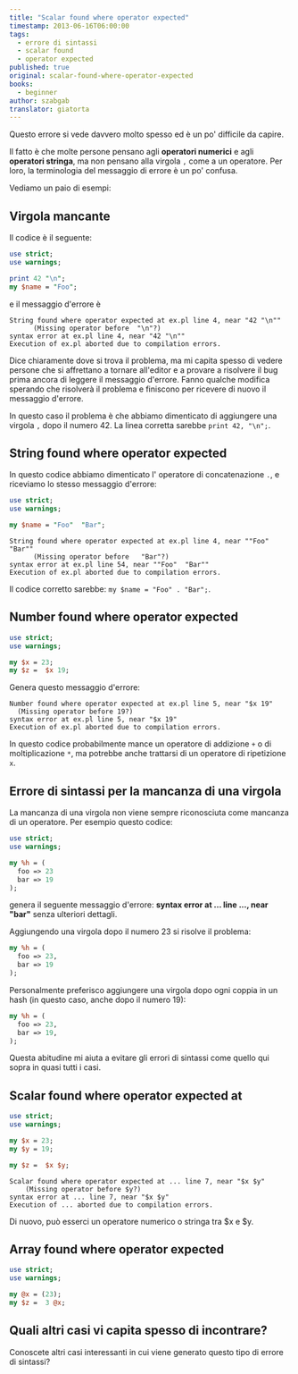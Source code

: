 ```yaml
---
title: "Scalar found where operator expected"
timestamp: 2013-06-16T06:00:00
tags:
  - errore di sintassi
  - scalar found
  - operator expected
published: true
original: scalar-found-where-operator-expected
books:
  - beginner
author: szabgab
translator: giatorta
---
```




Questo errore si vede davvero molto spesso ed è un po' difficile da capire.

Il fatto è che molte persone pensano agli <b>operatori numerici</b> e agli <b>operatori stringa</b>,
ma non pensano alla virgola `,` come a un operatore. Per loro, la terminologia del
messaggio di errore è un po' confusa.

Vediamo un paio di esempi:


## Virgola mancante

Il codice è il seguente:

```perl
use strict;
use warnings;

print 42 "\n";
my $name = "Foo";
```

e il messaggio d'errore è

```
String found where operator expected at ex.pl line 4, near "42 "\n""
      (Missing operator before  "\n"?)
syntax error at ex.pl line 4, near "42 "\n""
Execution of ex.pl aborted due to compilation errors.
```

Dice chiaramente dove si trova il problema, ma mi capita spesso di vedere persone che si affrettano
a tornare all'editor e a provare a risolvere il bug prima ancora di leggere il messaggio d'errore.
Fanno qualche modifica sperando che risolverà il problema e finiscono per ricevere
di nuovo il messaggio d'errore.

In questo caso il problema è che abbiamo dimenticato di aggiungere una virgola `,` dopo il numero 42.
La linea corretta sarebbe `print 42, "\n";`.


## String found where operator expected

In questo codice abbiamo dimenticato l' operatore di concatenazione `.`, e riceviamo lo stesso messaggio d'errore:

```perl
use strict;
use warnings;

my $name = "Foo"  "Bar";
```

```
String found where operator expected at ex.pl line 4, near ""Foo"  "Bar""
      (Missing operator before   "Bar"?)
syntax error at ex.pl line 54, near ""Foo"  "Bar""
Execution of ex.pl aborted due to compilation errors.
```

Il codice corretto sarebbe: `my $name = "Foo" . "Bar";`.

## Number found where operator expected

```perl
use strict;
use warnings;

my $x = 23;
my $z =  $x 19;
```

Genera questo messaggio d'errore:

```
Number found where operator expected at ex.pl line 5, near "$x 19"
  (Missing operator before 19?)
syntax error at ex.pl line 5, near "$x 19"
Execution of ex.pl aborted due to compilation errors.
```

In questo codice probabilmente mance un operatore di addizione `+` o di moltiplicazione `*`,
ma potrebbe anche trattarsi di un operatore di ripetizione `x`.

## Errore di sintassi per la mancanza di una virgola

La mancanza di una virgola non viene sempre riconosciuta come mancanza di un operatore.
Per esempio questo codice:

```perl
use strict;
use warnings;

my %h = (
  foo => 23
  bar => 19
);
```

genera il seguente messaggio d'errore: <b>syntax error at ... line ..., near "bar"</b>
senza ulteriori dettagli.

Aggiungendo una virgola dopo il numero 23 si risolve il problema:

```perl
my %h = (
  foo => 23,
  bar => 19
);
```

Personalmente preferisco aggiungere una virgola dopo ogni coppia in un hash (in questo caso, anche dopo il numero 19):

```perl
my %h = (
  foo => 23,
  bar => 19,
);
```

Questa abitudine mi aiuta a evitare gli errori di sintassi come quello qui sopra in quasi tutti i casi.


## Scalar found where operator expected at

```perl
use strict;
use warnings;

my $x = 23;
my $y = 19;

my $z =  $x $y;
```

```
Scalar found where operator expected at ... line 7, near "$x $y"
    (Missing operator before $y?)
syntax error at ... line 7, near "$x $y"
Execution of ... aborted due to compilation errors.
```

Di nuovo, può esserci un operatore numerico o stringa tra $x e $y.

## Array found where operator expected

```perl
use strict;
use warnings;

my @x = (23);
my $z =  3 @x;
```

## Quali altri casi vi capita spesso di incontrare?

Conoscete altri casi interessanti in cui viene generato questo tipo di errore di sintassi?


